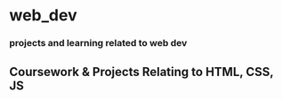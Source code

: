 # web_dev
### projects and learning related to web dev

## Coursework & Projects Relating to HTML, CSS, JS
